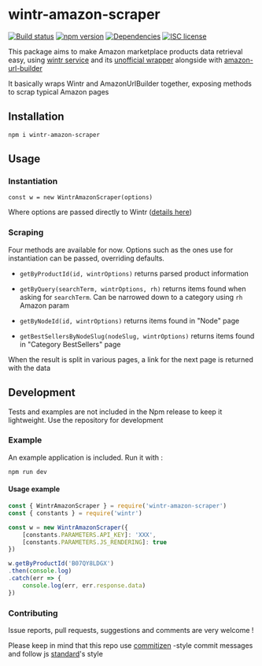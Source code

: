 # wintr-amazon-scraper


[![Build status](https://gitlab.com/121593/wintr-amazon-scraper/badges/master/pipeline.svg)](https://gitlab.com/121593/wintr-amazon-scraper/pipelines)
[![npm version](https://badge.fury.io/js/wintr-amazon-scraper.svg)](https://badge.fury.io/js/wintr-amazon-scraper)
[![Dependencies](https://david-dm.org/121593/wintr-amazon-scraper.svg)](https://david-dm.org/121593/wintr-amazon-scraper)
[![ISC license](http://img.shields.io/badge/license-ISC-brightgreen.svg)](http://opensource.org/licenses/ISC)

This package aims to make Amazon marketplace products data retrieval easy, using [wintr service](https://wintr.com)  and its [unofficial wrapper](https://gitlab.com/121593/wintr) alongside with [amazon-url-builder](https://gitlab.com/121593/amazon-url-builder)

It basically wraps Wintr and AmazonUrlBuilder together, exposing methods to scrap typical Amazon pages

## Installation
`npm i wintr-amazon-scraper`

## Usage

### Instantiation

```ecmascript 6
const w = new WintrAmazonScraper(options)
```
Where options are passed directly to Wintr ([details here](https://github.com/121593/wintr#options))

### Scraping
Four methods are available for now. Options such as the ones use for instantiation can be passed, overriding defaults.  

- `getByProductId(id, wintrOptions)` returns parsed product information
  
- `getByQuery(searchTerm, wintrOptions, rh)` returns items found when asking for `searchTerm`. Can be narrowed down to a category using `rh` Amazon param

- `getByNodeId(id, wintrOptions)` returns items found in "Node" page

- `getBestSellersByNodeSlug(nodeSlug, wintrOptions)` returns items found in "Category BestSellers" page
  
When the result is split in various pages, a link for the next page is returned with the data

## Development
Tests and examples are not included in the Npm release to keep it lightweight.
Use the repository for development

### Example
An example application is included. Run it with : 

`npm run dev`

#### Usage example

```javascript
const { WintrAmazonScraper } = require('wintr-amazon-scraper')
const { constants } = require('wintr')

const w = new WintrAmazonScraper({
 	[constants.PARAMETERS.API_KEY]: 'XXX',
 	[constants.PARAMETERS.JS_RENDERING]: true
})

w.getByProductId('B07QY8LDGX')
.then(console.log)
.catch(err => {
	console.log(err, err.response.data)
})
```

### Contributing
Issue reports, pull requests, suggestions and comments are very welcome !

Please keep in mind that this repo use [commitizen](https://github.com/commitizen/cz-cli) -style commit messages and follow js [standard](https://standardjs.com/)'s style
